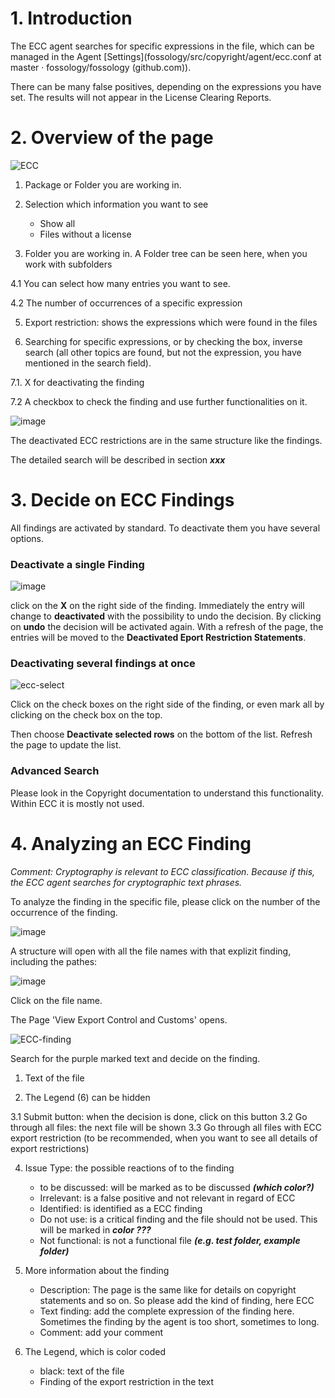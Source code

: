 # 1. Introduction

The ECC agent searches for specific expressions in the file, which can be managed in the Agent [Settings](fossology/src/copyright/agent/ecc.conf at master · fossology/fossology (github.com)).

There can be many false positives, depending on the expressions you have set. The results will not appear in the License Clearing Reports.

# 2. Overview of the page

![ECC](https://github.com/fossology/fossology/assets/9692764/c1cffe69-abda-4859-8249-2514240f85dd)

1. Package or Folder you are working in. 

2. Selection which information you want to see
    * Show all
    * Files without a license

3. Folder you are working in. A Folder tree can be seen here, when you work with subfolders

4.1 You can select how many entries you want to see.

4.2 The number of occurrences of a specific expression

5. Export restriction: shows the expressions which were found in the files

6. Searching for specific expressions, or by checking the box, inverse search (all other topics are found, but not the expression, you have mentioned in the search field).

7.1. X for deactivating the finding

7.2 A checkbox to check the finding and use further functionalities on it.

![image](https://github.com/fossology/fossology/assets/9692764/db3aeaf2-0c88-44ca-bf92-04e15f1951ea)

The deactivated ECC restrictions are in the same structure like the findings.

The detailed search will be described in section **_xxx_**

# 3. Decide on ECC Findings

All findings are activated by standard. To deactivate them you have several options.

### Deactivate a single Finding

![image](https://github.com/fossology/fossology/assets/9692764/5050dd92-6a4f-4634-a0b9-269bb0d8bb86)

click on the **X** on the right side of the finding. Immediately the entry will change to **deactivated** with the possibility to undo the decision. By clicking on **undo** the decision will be activated again.
With a refresh of the page, the entries will be moved to the **Deactivated Eport Restriction Statements**.

### Deactivating several findings at once

![ecc-select](https://github.com/fossology/fossology/assets/9692764/58f2a209-3b51-444e-a67a-92777d6343b9)


Click on the check boxes on the right side of the finding, or even mark all by clicking on the check box on the top.

Then choose **Deactivate selected rows** on the bottom of the list.
Refresh the page to update the list.

### Advanced Search
Please look in the Copyright documentation to understand this functionality. Within ECC it is mostly not used.

# 4. Analyzing an ECC Finding

_Comment: Cryptography is relevant to ECC classification. Because if this, the ECC agent searches for cryptographic text phrases._

To analyze the finding in the specific file, please click on the number of the occurrence of the finding.

![image](https://github.com/fossology/fossology/assets/9692764/223325da-2c71-4b2e-93f8-7dd329fbc923)

A structure will open with all the file names with that explizit finding, including the pathes: 

![image](https://github.com/fossology/fossology/assets/9692764/7c65fd38-df1c-4d55-9578-41d1e4f098b3)

Click on the file name.

The Page 'View Export Control and Customs' opens.

![ECC-finding](https://github.com/fossology/fossology/assets/9692764/868f7b51-acd4-4366-a3ed-b7c26b61ef08)

Search for the purple marked text and decide on the finding.

1. Text of the file

2. The Legend (6) can be hidden

3.1 Submit button: when the decision is done, click on this button
3.2 Go through all files: the next file will be shown
3.3 Go through all files with ECC export restriction (to be recommended, when you want to see all details of export restrictions)

4. Issue Type: the possible reactions of to the finding
    * to be discussed: will be marked as to be discussed _**(which color?)**_
    * Irrelevant: is a false positive and not relevant in regard of ECC
    * Identified: is identified as a ECC finding
    * Do not use: is a critical finding and the file should not be used. This will be marked in _**color ???**_
    * Not functional: is not a functional file _**(e.g. test folder, example folder)**_

5. More information about the finding
    * Description: The page is the same like for details on copyright statements and so on. So please add the kind of finding, here ECC
    * Text finding: add the complete expression of the finding here. Sometimes the finding by the agent is too short, sometimes to long.
    * Comment: add your comment

6. The Legend, which is color coded
    * black: text of the file
    * Finding of the export restriction in the text


